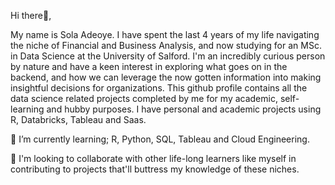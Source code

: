 Hi there👋,

My name is Sola Adeoye. I have spent the last 4 years of my life navigating the niche of Financial and Business Analysis, and now studying for an MSc. in Data Science at the University of Salford. I'm an incredibly curious person by nature and have a keen interest in exploring what goes on in the backend, and how we can leverage the now gotten information into making insightful decisions for organizations. This github profile contains all the data science related projects completed by me for my academic, self-learning and hubby purposes. I have personal and academic projects using R, Databricks, Tableau and Saas.

🌱 I’m currently learning; R, Python, SQL, Tableau and Cloud Engineering.

👯 I'm looking to collaborate with other life-long learners like myself in contributing to projects that'll buttress my knowledge of these niches.
